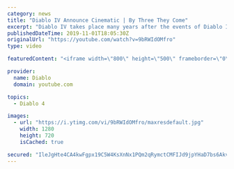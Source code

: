 ```yaml
---
category: news
title: "Diablo IV Announce Cinematic | By Three They Come"
excerpt: "Diablo IV takes place many years after the events of Diablo III, after millions have been slaughtered by the actions of the High Heavens and Burning Hells alike."
publishedDateTime: 2019-11-01T18:05:30Z
originalUrl: "https://youtube.com/watch?v=9bRWIdOMfro"
type: video

featuredContent: "<iframe width=\"800\" height=\"500\" frameborder=\"0\" src=\"https://www.youtube.com/embed/9bRWIdOMfro\" allow=\"accelerometer; autoplay; encrypted-media; gyroscope; picture-in-picture\" allowfullscreen></iframe>"

provider:
  name: Diablo
  domain: youtube.com

topics:
  - Diablo 4

images:
  - url: "https://i.ytimg.com/vi/9bRWIdOMfro/maxresdefault.jpg"
    width: 1280
    height: 720
    isCached: true

secured: "IleJgHte4CA4kwFgpx19C5W4KsXnNx1PQm2qRymctCMFIJd9jpYHaD7bs6AkvpX241L9QFSFdq15zHWGcQYBUFkisoIUwxSFnRJrxUpisZWC34NtsUB2kmLTRMV/9sGhup0kxZNXh0ClDrcu+gUP6WMmlGCQRRlE4K6g6vPCTKMPmQp7e0CPNxMcq2XxFYOff3vH1HR0KFH2gGo/Va1XywH+tVNhXtKoxuf4FvXmWCVkvIOP+QjEq/7Q7BFcngSQZOd254aknRDHcBDJEPU8ezynmQa2SDHtDDcg7YxITzi70Ch/8xavdiNLKo9LewaI5PKndzSWtIWGxjmK04NnXyEXH8m8RafYx1Aiuko1IQqBWao8dtLYM9GfzgN9jIKupgWTcPpIf9Ct9MZrkAjWHT2PP5yXczq3MTRnar5o2JdCcWj7OV+xlUdL7QuLd0w6;eZBBah86ZVnHWvjYq0k4pQ=="
---
```


